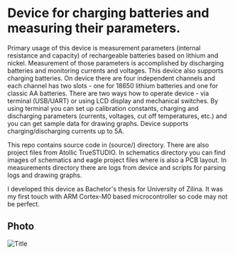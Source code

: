 # Device for charging batteries and measuring their parameters. #

Primary usage of this device is measurement parameters (internal resistance and capacity) of rechargeable 
batteries based on lithium and nickel. Measurement of those parameters is accomplished by discharging 
batteries and monitoring currents and voltages. This device also supports charging batteries.
On device there are four independent channels and each channel has two slots - one for 18650 lithium batteries and one for classic AA batteries.
There are two ways how to operate device - via terminal (USB/UART) or using LCD display and mechanical switches. By using terminal you can set up
calibration constants, charging and discharging parameters (currents, voltages, cut off temperatures, etc.) and you can get sample data
for drawing graphs. Device supports charging/discharging currents up to 5A.

This repo contains source code in (source/) directory. There are also project files from Atollic TrueSTUDIO. In schematics directory you
can find images of schematics and eagle project files where is also a PCB layout. In measurements directory there are logs from device and scripts for parsing logs and drawing graphs.

I developed this device as Bachelor's thesis for University of Zilina. It was my first touch with ARM Cortex-M0 based microcontroller so code may not be perfect.

## Photo ##
![](https://github.com/spacive/Battery-Charger/blob/master/photo.jpg "Title")
